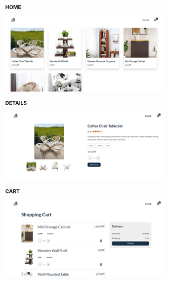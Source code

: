 ### HOME

![alt text](/screenshots/home.png)

### DETAILS

![alt text](/screenshots/details.png)

### CART

![alt text](/screenshots/cart.png)
